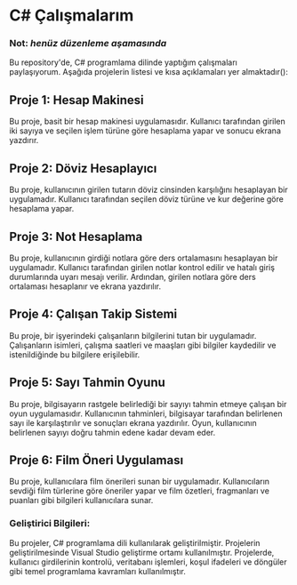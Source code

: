 # C# Çalışmalarım 
### Not:  *henüz düzenleme aşamasında*

Bu repository'de, C# programlama dilinde yaptığım çalışmaları paylaşıyorum. Aşağıda projelerin listesi ve kısa açıklamaları yer almaktadır():

## Proje 1: Hesap Makinesi
Bu proje, basit bir hesap makinesi uygulamasıdır. Kullanıcı tarafından girilen iki sayıya ve seçilen işlem türüne göre hesaplama yapar ve sonucu ekrana yazdırır.

## Proje 2: Döviz Hesaplayıcı
Bu proje, kullanıcının girilen tutarın döviz cinsinden karşılığını hesaplayan bir uygulamadır. Kullanıcı tarafından seçilen döviz türüne ve kur değerine göre hesaplama yapar.

## Proje 3: Not Hesaplama
Bu proje, kullanıcının girdiği notlara göre ders ortalamasını hesaplayan bir uygulamadır. Kullanıcı tarafından girilen notlar kontrol edilir ve hatalı giriş durumlarında uyarı mesajı verilir. Ardından, girilen notlara göre ders ortalaması hesaplanır ve ekrana yazdırılır.

## Proje 4: Çalışan Takip Sistemi
Bu proje, bir işyerindeki çalışanların bilgilerini tutan bir uygulamadır. Çalışanların isimleri, çalışma saatleri ve maaşları gibi bilgiler kaydedilir ve istenildiğinde bu bilgilere erişilebilir.

## Proje 5: Sayı Tahmin Oyunu
Bu proje, bilgisayarın rastgele belirlediği bir sayıyı tahmin etmeye çalışan bir oyun uygulamasıdır. Kullanıcının tahminleri, bilgisayar tarafından belirlenen sayı ile karşılaştırılır ve sonuçları ekrana yazdırılır. Oyun, kullanıcının belirlenen sayıyı doğru tahmin edene kadar devam eder.

## Proje 6: Film Öneri Uygulaması
Bu proje, kullanıcılara film önerileri sunan bir uygulamadır. Kullanıcıların sevdiği film türlerine göre öneriler yapar ve film özetleri, fragmanları ve puanları gibi bilgileri kullanıcılara sunar.

### Geliştirici Bilgileri:
Bu projeler, C# programlama dili kullanılarak geliştirilmiştir. Projelerin geliştirilmesinde Visual Studio geliştirme ortamı kullanılmıştır. Projelerde, kullanıcı girdilerinin kontrolü, veritabanı işlemleri, koşul ifadeleri ve döngüler gibi temel programlama kavramları kullanılmıştır.